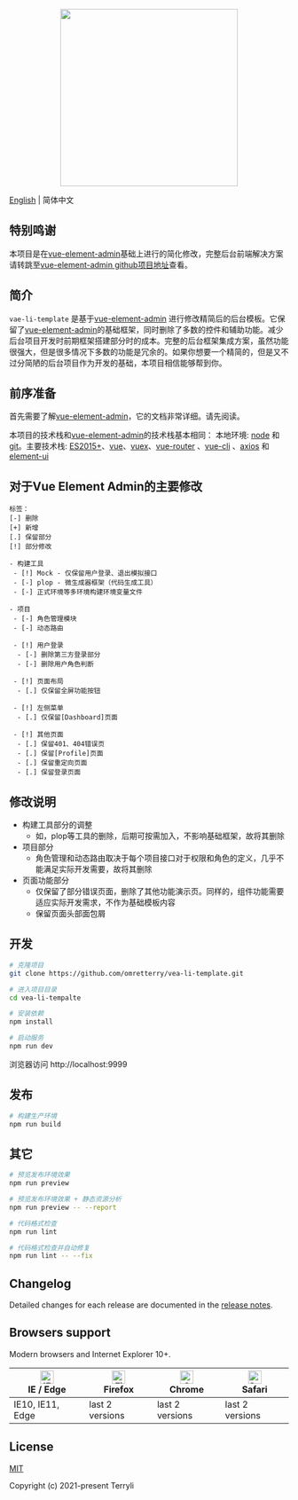 <p align="center">
  <img width="320" src="https://i.imgur.com/9reJemW.png">
</p>

<p align="center">

</p>

[English](./README.md) | 简体中文

## 特别鸣谢
本项目是在[vue-element-admin](https://panjiachen.github.io/vue-element-admin)基础上进行的简化修改，完整后台前端解决方案请转跳至[vue-element-admin github项目地址](https://github.com/PanJiaChen/vue-element-admin/)查看。

## 简介

`vae-li-template` 是基于[vue-element-admin](https://panjiachen.github.io/vue-element-admin) 进行修改精简后的后台模板。它保留了[vue-element-admin](https://panjiachen.github.io/vue-element-admin)的基础框架，同时删除了多数的控件和辅助功能。减少后台项目开发时前期框架搭建部分时的成本。完整的后台框架集成方案，虽然功能很强大，但是很多情况下多数的功能是冗余的。如果你想要一个精简的，但是又不过分简陋的后台项目作为开发的基础，本项目相信能够帮到你。

## 前序准备

首先需要了解[vue-element-admin](https://panjiachen.github.io/vue-element-admin)，它的文档非常详细。请先阅读。

本项目的技术栈和[vue-element-admin](https://panjiachen.github.io/vue-element-admin)的技术栈基本相同：
本地环境: [node](http://nodejs.org/) 和 [git](https://git-scm.com/)。主要技术栈: [ES2015+](http://es6.ruanyifeng.com/)、[vue](https://cn.vuejs.org/index.html)、[vuex](https://vuex.vuejs.org/zh-cn/)、[vue-router](https://router.vuejs.org/zh-cn/) 、[vue-cli](https://github.com/vuejs/vue-cli) 、[axios](https://github.com/axios/axios) 和 [element-ui](https://github.com/ElemeFE/element)

## 对于Vue Element Admin的主要修改

```
标签：
[-] 删除 
[+] 新增 
[.] 保留部分
[!] 部分修改 

- 构建工具
 - [!] Mock - 仅保留用户登录、退出模拟接口
 - [-] plop - 微生成器框架（代码生成工具）
 - [-] 正式环境等多环境构建环境变量文件

- 项目
 - [-] 角色管理模块
 - [-] 动态路由

 - [!] 用户登录
  - [-] 删除第三方登录部分
  - [-] 删除用户角色判断
 
 - [!] 页面布局 
  - [.] 仅保留全屏功能按钮
 
 - [!] 左侧菜单 
  - [.] 仅保留[Dashboard]页面 
 
 - [!] 其他页面
  - [.] 保留401、404错误页
  - [.] 保留[Profile]页面
  - [.] 保留重定向页面
  - [.] 保留登录页面
```

## 修改说明

* 构建工具部分的调整
  * 如，plop等工具的删除，后期可按需加入，不影响基础框架，故将其删除
* 项目部分
  * 角色管理和动态路由取决于每个项目接口对于权限和角色的定义，几乎不能满足实际开发需要，故将其删除
* 页面功能部分
  * 仅保留了部分错误页面，删除了其他功能演示页。同样的，组件功能需要适应实际开发需求，不作为基础模板内容
  * 保留页面头部面包屑


## 开发

```bash
# 克隆项目
git clone https://github.com/omretterry/vea-li-template.git

# 进入项目目录
cd vea-li-tempalte

# 安装依赖
npm install

# 启动服务
npm run dev
```

浏览器访问 http://localhost:9999

## 发布

```bash
# 构建生产环境
npm run build
```

## 其它

```bash
# 预览发布环境效果
npm run preview

# 预览发布环境效果 + 静态资源分析
npm run preview -- --report

# 代码格式检查
npm run lint

# 代码格式检查并自动修复
npm run lint -- --fix
```

## Changelog

Detailed changes for each release are documented in the [release notes](https://github.com/omretterry/vea-li-template/releases).

## Browsers support

Modern browsers and Internet Explorer 10+.

| [<img src="https://raw.githubusercontent.com/alrra/browser-logos/master/src/edge/edge_48x48.png" alt="IE / Edge" width="24px" height="24px" />](https://godban.github.io/browsers-support-badges/)</br>IE / Edge | [<img src="https://raw.githubusercontent.com/alrra/browser-logos/master/src/firefox/firefox_48x48.png" alt="Firefox" width="24px" height="24px" />](https://godban.github.io/browsers-support-badges/)</br>Firefox | [<img src="https://raw.githubusercontent.com/alrra/browser-logos/master/src/chrome/chrome_48x48.png" alt="Chrome" width="24px" height="24px" />](https://godban.github.io/browsers-support-badges/)</br>Chrome | [<img src="https://raw.githubusercontent.com/alrra/browser-logos/master/src/safari/safari_48x48.png" alt="Safari" width="24px" height="24px" />](https://godban.github.io/browsers-support-badges/)</br>Safari |
| --------- | --------- | --------- | --------- |
| IE10, IE11, Edge | last 2 versions | last 2 versions | last 2 versions |

## License

[MIT](https://github.com/omretterry/vea-li-template/blob/master/LICENSE)

Copyright (c) 2021-present Terryli
